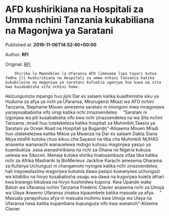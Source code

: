
# AFD kushirikiana na Hospitali za Umma nchini Tanzania kukabiliana na Magonjwa ya Saratani

Published at: **2019-11-06T14:52:40+00:00**

Author: **RFI**

Original: [RFI](http://sw.rfi.fr/eac/20191106-afd-kushirikana-na-hospitali-umma-nchini-tanzania-kukabiliana-na-magonjwa-ya-saratani)


        Shirika la Maendeleo la Ufaransa AFD limesema lipo tayari kutoa fedha ili kushirikiana na Hospitali za umma nchini Tanzania katika kukabilaina na magonjwa ya saratani kufuatia ugonjwa huo kuwa wa sita kwa kusababisha vifo nchini humo. 
      
Akizungumzia mpango huo jijini Dar es salaam katika kuadhimisha siku ya Huduma za afya ya nchi ya Ufaransa, Mkurugenzi Mkazi wa AFD nchini Tanzania, Stephanie Mouen amesema saratani ni miongoni mwa mnagonjwa yanayosababisha vifo vingi katika nchi zinazoendelea.
   “Saratani ni Ugonjwa wa pili kusababisha vifo kwa nchi zinazoendelea na wa Sita nchini Tanzania ,mradi huu tutatekeleza katika hospitali za Muhimbili,Taasisi ya Saratani ya Ocean Road na Hospitali ya Bugando”-Alisaema Mouen
Mradi huo utatekelezwa katika Mikoa ya Mwanza na Dar es salaam Dakta Siana Nkya mtafiti kutoka chuo kikuu cha Sayansi na tiba cha Muhimbili NUHAS anasema wananachi wanauelewa mdogo kuhusu magonjwa yasiyo ya kuambukiza .sasa wanashirikiana na nchi za Ghana na Nigeria kukuza uelewa wa Sikoceli.
Meneja kutoka shirika linalosambaza vifaa tiba katika nchi za Afrika Mashariki la BioMerieux Jackline Karachi amesema Gharama za Kufanya Uchunguzi ni changamoto nyingne katika nchi zinazoendelea, hali inayowalazimu wagonjwa kutumia dawa pasipo kuwanyiwa uchunguzi wa kitabibu na hivyo kusababisha usugu wa dawa na kugonjwa kuleta athari kwa kiwango kikubwa na hivyo kushindwa kupona.
Kwa Upande wake Balozi wa Ufaransa nchini Tanzania Frederic Clavier anasema nchi za Umoja wa Ulaya ikiwemo Ufaransa zinatoa kipaumbele katika masuala ya afya.
   “ Masuala yanayohusu afya ni masuala muhimu kwa Umoja wa Ulaya na Ufaransa hasa katika kupambana kupunguza vifo kwa wananch”-Alisema Clavier
 
 
